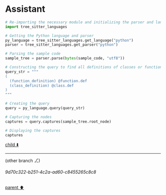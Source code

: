 # Assistant

```python
# Re-importing the necessary module and initializing the parser and language objects
import tree_sitter_languages

# Getting the Python language and parser
py_language = tree_sitter_languages.get_language("python")
parser = tree_sitter_languages.get_parser("python")

# Parsing the sample code
sample_tree = parser.parse(bytes(sample_code, "utf8"))

# Constructing the query to find all definitions of classes or functions
query_str = """
(
  (function_definition) @function.def
  (class_definition) @class.def
)
"""

# Creating the query
query = py_language.query(query_str)

# Capturing the nodes
captures = query.captures(sample_tree.root_node)

# Displaying the captures
captures
```

[child ⬇️](#9d70c322-b251-4c2a-ad60-c8455265c8c8)

---

(other branch ⎇)
###### 9d70c322-b251-4c2a-ad60-c8455265c8c8
[parent ⬆️](#f3c079c2-4e8e-4cd8-80b3-2432cb15bd60)
